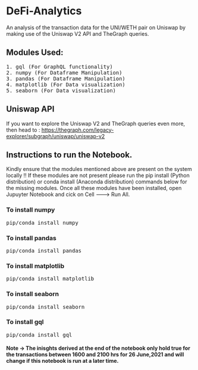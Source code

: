 # DeFi-Analytics

An analysis of the transaction data for the UNI/WETH pair on Uniswap by making use of the Uniswap V2 API and TheGraph queries.

## Modules Used:
<pre>
1. gql (For GraphQL functionality)
2. numpy (For Dataframe Manipulation)
3. pandas (For Dataframe Manipulation)
4. matplotlib (For Data visualization)
5. seaborn (For Data visualization)
</pre>

## Uniswap API

If you want to explore the Uniswap V2 and TheGraph queries even more, then head to : https://thegraph.com/legacy-explorer/subgraph/uniswap/uniswap-v2

## Instructions to run the Notebook.

Kindly ensure that the modules mentioned above are present on the system locally !! If these modules are not present please run the pip install (Python distribution) or conda install (Anaconda distribution) commands below for the missing modules. Once all these modules have been installed, open Jupuyter Notebook and cick on Cell ---> Run All.

### To install numpy
<pre>
pip/conda install numpy
</pre>
### To install pandas
<pre>
pip/conda install pandas
</pre>
### To install matplotlib
<pre>
pip/conda install matplotlib
</pre>
### To install seaborn
<pre>
pip/conda install seaborn
</pre>
### To install gql
<pre>
pip/conda install gql
</pre>

#### Note -> The inisghts derived at the end of the notebook only hold true for the transactions between 1600 and 2100 hrs for 26 June,2021 and will change if this notebook is run at a later time.

